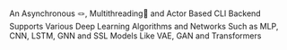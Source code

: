 

An Asynchronous 🪢, Multithreading🧵 and Actor Based CLI Backend Supports Various Deep Learning Algorithms and Networks Such as MLP, CNN, LSTM, GNN and SSL Models Like VAE, GAN and Transformers